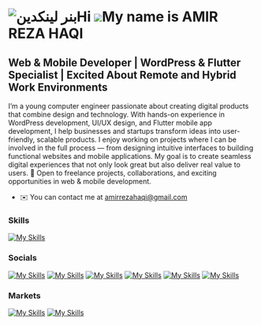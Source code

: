 ![بنر لینکدین](https://github.com/user-attachments/assets/a0b38c69-206d-45bb-a21c-c05a9e0c3fee)Hi ![](https://user-images.githubusercontent.com/18350557/176309783-0785949b-9127-417c-8b55-ab5a4333674e.gif)My name is AMIR REZA HAQI
======================================================================================================================================




Web & Mobile Developer | WordPress & Flutter Specialist | Excited About Remote and Hybrid Work Environments
-----------------

I’m a young computer engineer passionate about creating digital products that combine design and technology.
With hands-on experience in WordPress development, UI/UX design, and Flutter mobile app development, I help businesses and startups transform ideas into user-friendly, scalable products.
I enjoy working on projects where I can be involved in the full process — from designing intuitive interfaces to building functional websites and mobile applications. My goal is to create seamless digital experiences that not only look great but also deliver real value to users.
🚀 Open to freelance projects, collaborations, and exciting opportunities in web & mobile development.

* ✉️  You can contact me at [amirrezahaqi@gmail.com](mailto:amirrezahaqi@gmail.com)


### Skills

[![My Skills](https://skillicons.dev/icons?i=dart,flutter,vscode,androidstudio,firebase,git,postman,html,css,wordpress,xd,figma&perline=12)](https://amirrezahaqi.ir)

### Socials

[![My Skills](https://skillicons.dev/icons?i=instagram)](http://www.instagram.com/amirrezahaqi)
[![My Skills](https://skillicons.dev/icons?i=linkedin)](https://www.linkedin.com/in/amirreza-haqi/)
[![My Skills](https://skillicons.dev/icons?i=github)](https://www.github.com/amirrezahaqi)
[![My Skills](https://skillicons.dev/icons?i=twitter)](https://www.twitter.com/amirrezahaqi)
[![My Skills](https://skillicons.dev/icons?i=stackoverflow)](https://www.stackoverflow.com/users/21347966/amirrezahaqi)
[![My Skills](https://skillicons.dev/icons?i=discord)](https://discord.com/users/amirrezahaqi)

### Markets
    
[![My Skills](https://upload.wikimedia.org/wikipedia/en/thumb/7/70/Cafe_Bazaar_logo.svg/100px-Cafe_Bazaar_logo.svg.png?20231120050454)](https://cafebazaar.ir/developer/008767083704)
[![My Skills](https://upload.wikimedia.org/wikipedia/fa/thumb/1/17/Myket_logo.png/100px-Myket_logo.png)](https://myket.ir/developer/dev-83182)
 
